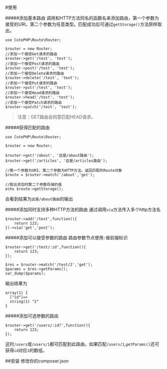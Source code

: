 #使用


#####添加基本路由
调用和HTTP方法同名的函数名来添加路由，第一个参数为接受的URI，第二个参数为任意类型。匹配成功后可通过`getStorage()`方法原样取出。

```
use CutePHP\Route\Router;

$router = new Router;
//添加一个接受Get请求的路由
$router->get('/test', 'test');
//添加一个接受Post请求的路由
$router->post('/test', 'test');
//添加一个接受Delete请求的路由
$router->delete('/test', 'test');
//添加一个接受Put请求的路由
$router->put('/test', 'test');
//添加一个接受Head请求的路由
$router->head('/test', 'test');
//添加一个接受Patch请求的路由
$router->patch('/test', 'test');
```

>注意：GET路由会同意匹配HEAD请求。

#####获得匹配的路由
```
use CutePHP\Route\Router;

$router = new Router;

$router->get('/about', '这是/about路由');
$router->get('/articles', '这是/articles路由');

//第一个参数为URI，第二个参数为HTTP方法。返回匹配的Route对象
$route = $router->match('/about','get');

//取出添加时第二个参数存储的值
echo $route->getStorage();
```

会看到结果为`这是/about路由`的输出


#####添加同时支持多种HTTP方法的路由
通过调用`via`方法传入多个http方法名

```
$router->add('/test',function(){
    return 123;
})->via('get','post');
```
#####添加可以接受参数的路由
路由参数节点使用`:`做前缀标识

```
$router->get('/test/:id',function(){
    return 123;
});

$res = $router->match('/test/2','get');
$params = $res->getParams();
var_dump($params);
```
输出结果为

```
array(1) {
  ["id"]=>
  string(1) "2"
}
```
#####添加可选参数的路由

```
$router->get('/users/:id?',function(){
    return 123;
});
```
这时`/users`或`/users/1`都可匹配到此路由。如果匹配`/users/1`,`getParams()`还可获得`id`对应`1`的数组。

##安装
修改你的composer.json